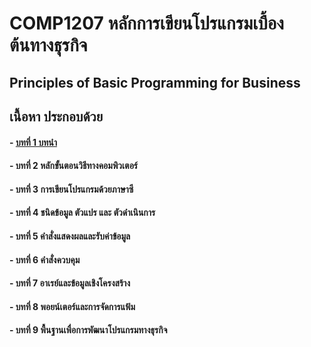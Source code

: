 ﻿# COMP1207 หลักการเขียนโปรแกรมเบื้องต้นทางธุรกิจ
## Principles of Basic Programming for Business
## เนื้อหา ประกอบด้วย
#### - [บทที่ 1 บทนำ](Chapter01/README.md)
#### - บทที่ 2 หลักขั้นตอนวิธีทางคอมพิวเตอร์
#### - บทที่ 3 การเขียนโปรแกรมด้วยภาษาซี
#### - บทที่ 4 ชนิดข้อมูล ตัวแปร และ ตัวดำเนินการ
#### - บทที่ 5 คำสั่งแสดงผลและรับค่าข้อมูล
#### - บทที่ 6 คำสั่งควบคุม
#### - บทที่ 7 อาเรย์และข้อมูลเชิงโครงสร้าง
#### - บทที่ 8 พอยน์เตอร์และการจัดการแฟ้ม
#### - บทที่ 9 พื้นฐานเพื่อการพัฒนาโปรแกรมทางธุรกิจ
